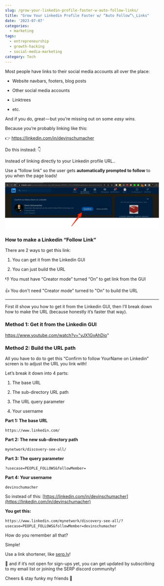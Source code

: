 ```yaml
---
slug: /grow-your-linkedin-profile-faster-w-auto-follow-links/
title: "Grow Your Linkedin Profile Faster w/ “Auto Follow”\_Links"
date: '2023-07-07'
categories:
  - marketing
tags:
  - entrepreneurship
  - growth-hacking
  - social-media-marketing
category: Tech
---
```


Most people have links to their social media accounts all over the place:

- Website navbars, footers, blog posts

- Other social media accounts

- Linktrees

- etc.

And if you do, great — but you’re missing out on some _easy wins._

Because you’re probably linking like this:

👉 https://linkedin.com/in/devinschumacher

Do this instead: 👇

Instead of linking directly to your Linkedin profile URL..

Use a “follow link” so the user gets **automatically prompted to follow** to you when the page loads!

![](https://raw.githubusercontent.com/devinschumacher/uploads/main/images/linkedin-auto-follow-link-devinschumacher-1024x308.png)

### How to make a Linkedin “Follow Link”

There are 2 ways to get this link:

1. You can get it from the Linkedin GUI

3. You can just build the URL

👎 You must have “Creator mode” turned “On” to get link from the GUI

👍 You don't need "Creator mode" turned to "On" to build the URL

* * *

First ill show you how to get it from the Linkedin GUI, then I’ll break down how to make the URL (because honestly it’s faster that way).

### Method 1: Get it from the Linkedin GUI

https://www.youtube.com/watch?v="vJX1GvAhDio"

### Method 2: Build the URL path

All you have to do to get this “Confirm to follow YourName on Linkedin” screen is to adjust the URL you link with!

Let’s break it down into 4 parts:

1. The base URL

3. The sub-directory URL path

5. The URL query parameter

7. Your username

**Part 1: The base URL**

`
https://www.linkedin.com/
`

**Part 2: The new sub-directory path**

`
mynetwork/discovery-see-all/
`

**Part 3: The query parameter**

`
?usecase=PEOPLE_FOLLOWS&followMember=
`

**Part 4: Your username**

`
devinschumacher
`

So instead of this: [https://linkedin.com/in/devinschumacher](https://linkedin.com/in/devinschumacher)

**You get this:**

`https://www.linkedin.com/mynetwork/discovery-see-all/?usecase=PEOPLE_FOLLOWS&followMember=devinschumacher`

How do you remember all that?

Simple!

Use a link shortener, like [serp.ly](https://serp.ly/)!

🤔 and if it’s not open for sign-ups yet, you can get updated by subscribing to my email list or joining the SERP discord community!

Cheers & stay funky my friends 🦩

